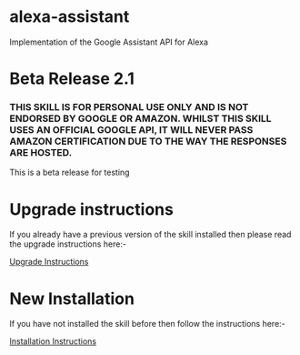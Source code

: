 # alexa-assistant

Implementation of the Google Assistant API for Alexa

# Beta Release 2.1

### THIS SKILL IS FOR PERSONAL USE ONLY AND IS NOT ENDORSED BY GOOGLE OR AMAZON. WHILST THIS SKILL USES AN OFFICIAL GOOGLE API, IT WILL NEVER PASS AMAZON CERTIFICATION DUE TO THE WAY THE RESPONSES ARE HOSTED.

This is a beta release for testing 

# Upgrade instructions

If you already have a previous version of the skill installed then please read the upgrade instructions here:-

[Upgrade Instructions](upgrade.md)

# New Installation

If you have not installed the skill before then follow the instructions here:-

[Installation Instructions](fresh_install.md)